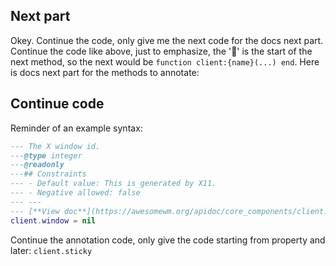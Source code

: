 ## Next part

Okey. Continue the code, only give me the next code for the docs next part. Continue the code like above, just to emphasize, the '🔗' is the start of the next method, so the next would be `function client:{name}(...) end`. Here is docs next part for the methods to annotate:

## Continue code

Reminder of an example syntax:

```lua
--- The X window id.
---@type integer
---@readonly
---## Constraints
--- - Default value: This is generated by X11.
--- - Negative allowed: false
--- ---
--- [**View doc**](https://awesomewm.org/apidoc/core_components/client.html#window)
client.window = nil
```

Continue the annotation code, only give the code starting from property and later:
`client.sticky`

